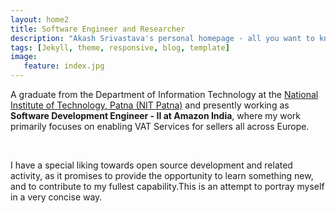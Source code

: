 ```yaml
---
layout: home2
title: Software Engineer and Researcher
description: "Akash Srivastava's personal homepage - all you want to know about me is right here"
tags: [Jekyll, theme, responsive, blog, template]
image:
   feature: index.jpg
---
```


A graduate from the Department of Information Technology at the <a href="http://nitp.ac.in/php/home.php" target="_blank">National Institute of Technology, Patna (NIT Patna)</a> and presently working as **Software Development Engineer - II at Amazon India**, where my work primarily focuses on enabling VAT Services for sellers all across Europe. 

<br/>

I have a special liking towards open source development and related activity, as it promises to provide the opportunity to learn something new, and to contribute to my fullest capability.This is an attempt to portray myself in a very concise way.
<!--<center><img src ="/assets/signature.jpg" /></center>-->
<br/>
<a class="twitter-timeline" data-lang="en" data-width="800" data-height="300" data-theme="light" data-link-color="#54baff" href="https://twitter.com/akash1684" data-chrome="noscrollbar"></a> <script async src="//platform.twitter.com/widgets.js" charset="utf-8"></script>



<!--![sig](/assets/signature.jpg)-->

